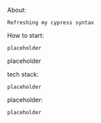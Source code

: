About:

    Refreshing my cypress syntax


How to start:

    placeholder

placeholder

tech stack:

    placeholder

placeholder:

    placeholder